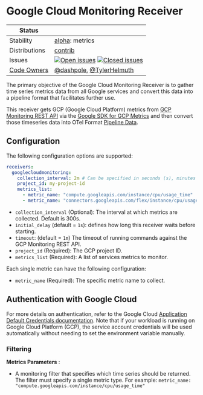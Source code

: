 # Google Cloud Monitoring Receiver

<!-- status autogenerated section -->
| Status        |           |
| ------------- |-----------|
| Stability     | [alpha]: metrics   |
| Distributions | [contrib] |
| Issues        | [![Open issues](https://img.shields.io/github/issues-search/open-telemetry/opentelemetry-collector-contrib?query=is%3Aissue%20is%3Aopen%20label%3Areceiver%2Fgooglecloudmonitoring%20&label=open&color=orange&logo=opentelemetry)](https://github.com/open-telemetry/opentelemetry-collector-contrib/issues?q=is%3Aopen+is%3Aissue+label%3Areceiver%2Fgooglecloudmonitoring) [![Closed issues](https://img.shields.io/github/issues-search/open-telemetry/opentelemetry-collector-contrib?query=is%3Aissue%20is%3Aclosed%20label%3Areceiver%2Fgooglecloudmonitoring%20&label=closed&color=blue&logo=opentelemetry)](https://github.com/open-telemetry/opentelemetry-collector-contrib/issues?q=is%3Aclosed+is%3Aissue+label%3Areceiver%2Fgooglecloudmonitoring) |
| [Code Owners](https://github.com/open-telemetry/opentelemetry-collector-contrib/blob/main/CONTRIBUTING.md#becoming-a-code-owner)    | [@dashpole](https://www.github.com/dashpole), [@TylerHelmuth](https://www.github.com/TylerHelmuth) |

[alpha]: https://github.com/open-telemetry/opentelemetry-collector#alpha
[contrib]: https://github.com/open-telemetry/opentelemetry-collector-releases/tree/main/distributions/otelcol-contrib
<!-- end autogenerated section -->

The primary objective of the Google Cloud Monitoring Receiver is to gather time series metrics data from all Google services and convert this data into a pipeline format that facilitates further use.

This receiver gets GCP (Google Cloud Platform) metrics from [GCP Monitoring REST API] via the [Google SDK for GCP Metrics] and then convert those timeseries data into OTel Format [Pipeline Data].

[GCP Monitoring REST API]: https://cloud.google.com/monitoring/api/ref_v3/rest/v3/projects.timeSeries/list
[Google SDK for GCP Metrics]: https://pkg.go.dev/cloud.google.com/go/monitoring/apiv3
[Pipeline Data]: https://pkg.go.dev/go.opentelemetry.io/collector/pdata

## Configuration
The following configuration options are supported:

```yaml
receivers:
  googlecloudmonitoring:
    collection_interval: 2m # Can be specified in seconds (s), minutes (m), or hours (h)
    project_id: my-project-id
    metrics_list:
      - metric_name: "compute.googleapis.com/instance/cpu/usage_time"
      - metric_name: "connectors.googleapis.com/flex/instance/cpu/usage_time"
```

- `collection_interval` (Optional): The interval at which metrics are collected. Default is 300s.
- `initial_delay` (default = `1s`): defines how long this receiver waits before starting.
- `timeout`: (default = `1m`) The timeout of running commands against the GCP Monitoring REST API.
- `project_id` (Required): The GCP project ID.
- `metrics_list` (Required): A list of services metrics to monitor.

Each single metric can have the following configuration:

- `metric_name` (Required): The specific metric name to collect.


## Authentication with Google Cloud

For more details on authentication, refer to the Google Cloud [Application Default Credentials documentation](https://cloud.google.com/docs/authentication/application-default-credentials). Note that if your workload is running on Google Cloud Platform (GCP), the service account credentials will be used automatically without needing to set the environment variable manually.

### Filtering

**Metrics Parameters** :

- A monitoring filter that specifies which time series should be returned. The filter must specify a single metric type. For example: `metric_name: "compute.googleapis.com/instance/cpu/usage_time"`
